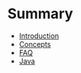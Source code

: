 # Summary

* [Introduction](README.md)
* [Concepts](concepts.md)
* [FAQ](faq.md)
* [Java](java/basic.md)


